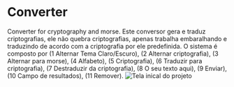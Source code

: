 # Converter
Converter for cryptography and morse.
Este conversor gera e traduz criptografias, ele não quebra criptografias, apenas trabalha embaralhando e traduzindo de acordo com a criptografia por ele predefinida.
O sistema é composto por (1 Alternar Tema Claro/Escuro), (2 Alternar criptografia), (3 Alternar para morse), (4 Alfabeto), (5 Criptografia), (6 Traduzir para criptografia), (7 Destraduzir da criptografia), (8 O seu texto aqui), (9 Enviar), (10 Campo de resultados), (11 Remover).
![Tela inical do projeto](https://github.com/SetsuoBeppu/Converter/issues/1#issue-2163861333)